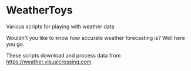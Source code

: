# WeatherToys
Various scripts for playing with weather data

Wouldn't you like to know how accurate weather forecasting is? Well here you go.

These scripts download and process data from https://weather.visualcrossing.com.
